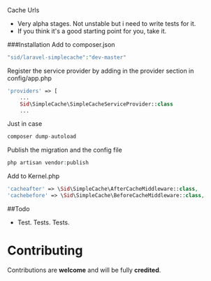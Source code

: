 Cache Urls

- Very alpha stages. Not unstable but i need to write tests for it.
- If you think it's a good starting point for you, take it.


###Installation
Add to composer.json 

```php
"sid/laravel-simplecache":"dev-master" 
```

Register the service provider by adding in the provider section in config/app.php

```php
'providers' => [
    ...
    Sid\SimpleCache\SimpleCacheServiceProvider::class
    ...
```

Just in case

```php
composer dump-autoload
```

Publish the migration and the config file

```php
php artisan vendor:publish
```

Add to Kernel.php

```php
'cacheafter' => \Sid\SimpleCache\AfterCacheMiddleware::class,
'cachebefore' => \Sid\SimpleCache\BeforeCacheMiddleware::class,
```

##Todo
- Test. Tests. Tests.

# Contributing

Contributions are **welcome** and will be fully **credited**.